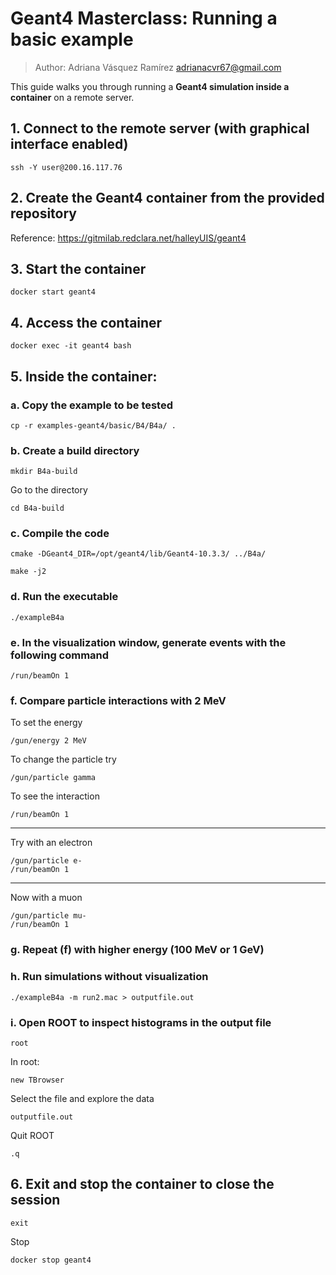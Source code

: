 # Geant4 Masterclass: Running a basic example
> Author: Adriana Vásquez Ramírez adrianacvr67@gmail.com

This guide walks you through running a **Geant4 simulation inside a container** on a remote server. 


## 1. Connect to the remote server (with graphical interface enabled)
    ssh -Y user@200.16.117.76

## 2. Create the Geant4 container from the provided repository
Reference: https://gitmilab.redclara.net/halleyUIS/geant4

## 3. Start the container
    docker start geant4

## 4. Access the container
    docker exec -it geant4 bash

## 5. Inside the container: 
### a. Copy the example to be tested
    cp -r examples-geant4/basic/B4/B4a/ .

### b. Create a build directory
    mkdir B4a-build

Go to the directory 
    
    cd B4a-build

### c. Compile the code
    cmake -DGeant4_DIR=/opt/geant4/lib/Geant4-10.3.3/ ../B4a/

    make -j2

### d. Run the executable
    ./exampleB4a

### e. In the visualization window, generate events with the following command 
    /run/beamOn 1

### f. Compare particle interactions with 2 MeV 
To set the energy

    /gun/energy 2 MeV

To change the particle try 
    
    /gun/particle gamma
    
To see the interaction     
    
    /run/beamOn 1

---
Try with an electron 

    /gun/particle e-
    /run/beamOn 1

---
Now with a muon 

    /gun/particle mu-
    /run/beamOn 1


### g. Repeat (f) with higher energy (100 MeV or 1 GeV)

### h. Run simulations without visualization 
    ./exampleB4a -m run2.mac > outputfile.out

### i. Open ROOT to inspect histograms in the output file
    root

In root: 
    
    new TBrowser

Select the file and explore the data
    
    outputfile.out

Quit ROOT

    .q  

## 6. Exit and stop the container to close the session
    exit

Stop 
    
    docker stop geant4
